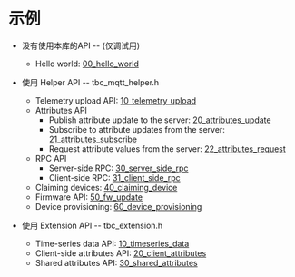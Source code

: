 # 示例

* 没有使用本库的API -- (仅调试用)
  * Hello world: [00_hello_world](./helper/00_hello_world)

* 使用 Helper API -- tbc_mqtt_helper.h
  * Telemetry upload API: [10_telemetry_upload](./helper/10_telemetry_upload)
  * Attributes API
    * Publish attribute update to the server: [20_attributes_update](./helper/20_attributes_update)
    * Subscribe to attribute updates from the server: [21_attributes_subscribe](./helper/21_attributes_subscribe)
    * Request attribute values from the server: [22_attributes_request](./helper/22_attributes_request)
  * RPC API
    * Server-side RPC: [30_server_side_rpc](./helper/30_server_side_rpc)
    * Client-side RPC: [31_client_side_rpc](./helper/31_client_side_rpc)
  * Claiming devices: [40_claiming_device](./helper/40_claiming_device)
  * Firmware API: [50_fw_update](./helper/50_fw_update)
  * Device provisioning: [60_device_provisioning](./helper/60_device_provisioning)

* 使用 Extension API -- tbc_extension.h
  * Time-series data API: [10_timeseries_data](./extension/10_timeseries_data)
  * Client-side attributes API: [20_client_attributes](./extension/20_client_attributes)
  * Shared attributes API: [30_shared_attributes](./extension/30_shared_attributes)
